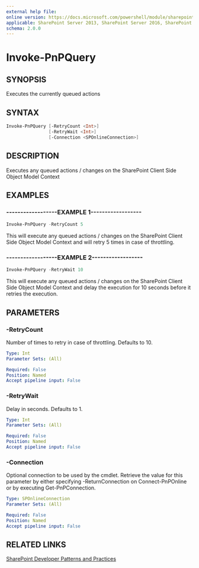 ```yaml
---
external help file:
online version: https://docs.microsoft.com/powershell/module/sharepoint-pnp/invoke-pnpquery
applicable: SharePoint Server 2013, SharePoint Server 2016, SharePoint Server 2019, SharePoint Online
schema: 2.0.0
---
```


# Invoke-PnPQuery

## SYNOPSIS
Executes the currently queued actions

## SYNTAX

```powershell
Invoke-PnPQuery [-RetryCount <Int>]
                [-RetryWait <Int>]
                [-Connection <SPOnlineConnection>]
```

## DESCRIPTION
Executes any queued actions / changes on the SharePoint Client Side Object Model Context

## EXAMPLES

### ------------------EXAMPLE 1------------------
```powershell
Invoke-PnPQuery -RetryCount 5
```

This will execute any queued actions / changes on the SharePoint Client Side Object Model Context and will retry 5 times in case of throttling.

### ------------------EXAMPLE 2------------------
```powershell
Invoke-PnPQuery -RetryWait 10
```

This will execute any queued actions / changes on the SharePoint Client Side Object Model Context and delay the execution for 10 seconds before it retries the execution.

## PARAMETERS

### -RetryCount
Number of times to retry in case of throttling. Defaults to 10.

```yaml
Type: Int
Parameter Sets: (All)

Required: False
Position: Named
Accept pipeline input: False
```

### -RetryWait
Delay in seconds. Defaults to 1.

```yaml
Type: Int
Parameter Sets: (All)

Required: False
Position: Named
Accept pipeline input: False
```

### -Connection
Optional connection to be used by the cmdlet. Retrieve the value for this parameter by either specifying -ReturnConnection on Connect-PnPOnline or by executing Get-PnPConnection.

```yaml
Type: SPOnlineConnection
Parameter Sets: (All)

Required: False
Position: Named
Accept pipeline input: False
```

## RELATED LINKS

[SharePoint Developer Patterns and Practices](https://aka.ms/sppnp)
